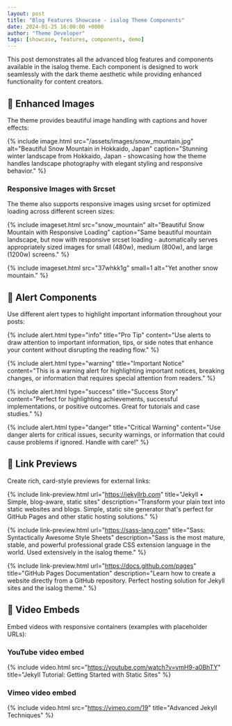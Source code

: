 ```yaml
---
layout: post
title: "Blog Features Showcase - isalog Theme Components"
date: 2024-01-25 16:00:00 +0000
author: "Theme Developer"
tags: [showcase, features, components, demo]
---
```


This post demonstrates all the advanced blog features and components available in the isalog theme. Each component is designed to work seamlessly with the dark theme aesthetic while providing enhanced functionality for content creators.

## 📸 Enhanced Images

The theme provides beautiful image handling with captions and hover effects:

{% include image.html src="/assets/images/snow_mountain.jpg" alt="Beautiful Snow Mountain in Hokkaido, Japan" caption="Stunning winter landscape from Hokkaido, Japan - showcasing how the theme handles landscape photography with elegant styling and responsive behavior." %}

### Responsive Images with Srcset

The theme also supports responsive images using srcset for optimized loading across different screen sizes:

{% include imageset.html src="snow_mountain" alt="Beautiful Snow Mountain with Responsive Loading" caption="Same beautiful mountain landscape, but now with responsive srcset loading - automatically serves appropriately sized images for small (480w), medium (800w), and large (1200w) screens." %}

{% include imageset.html src="37whkk1g" small=1 alt="Yet another snow mountain." %}

## 🚨 Alert Components

Use different alert types to highlight important information throughout your posts:

{% include alert.html type="info" title="Pro Tip" content="Use alerts to draw attention to important information, tips, or side notes that enhance your content without disrupting the reading flow." %}

{% include alert.html type="warning" title="Important Notice" content="This is a warning alert for highlighting important notices, breaking changes, or information that requires special attention from readers." %}

{% include alert.html type="success" title="Success Story" content="Perfect for highlighting achievements, successful implementations, or positive outcomes. Great for tutorials and case studies." %}

{% include alert.html type="danger" title="Critical Warning" content="Use danger alerts for critical issues, security warnings, or information that could cause problems if ignored. Handle with care!" %}

## 🔗 Link Previews

Create rich, card-style previews for external links:

{% include link-preview.html 
   url="https://jekyllrb.com" 
   title="Jekyll • Simple, blog-aware, static sites" 
   description="Transform your plain text into static websites and blogs. Simple, static site generator that's perfect for GitHub Pages and other static hosting solutions." 
%}

{% include link-preview.html 
   url="https://sass-lang.com" 
   title="Sass: Syntactically Awesome Style Sheets" 
   description="Sass is the most mature, stable, and powerful professional grade CSS extension language in the world. Used extensively in the isalog theme." 
%}

{% include link-preview.html 
   url="https://docs.github.com/pages" 
   title="GitHub Pages Documentation" 
   description="Learn how to create a website directly from a GitHub repository. Perfect hosting solution for Jekyll sites and the isalog theme." 
%}

## 🎥 Video Embeds

Embed videos with responsive containers (examples with placeholder URLs):

### YouTube video embed
{% include video.html 
   src="https://youtube.com/watch?v=vmH9-a0BhTY" 
   title="Jekyll Tutorial: Getting Started with Static Sites" %}

### Vimeo video embed  
{% include video.html 
   src="https://vimeo.com/19" 
   title="Advanced Jekyll Techniques" %}
